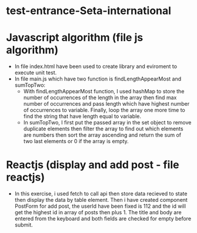# test-entrance-Seta-international

# Javascript algorithm (file js algorithm)

- In file index.html have been used to create library and eviroment to execute unit test.
- In file main.js which have two function is findLengthAppearMost and sumTopTwo:
  + With findLengthAppearMost function, I used hashMap to store the number of occurrences of the length in the array then find max number of occurrences and pass length which have highest number of occurrences to variable. Finally, loop the array one more time to find the string that have length equal to variable.
  + In sumTopTwo, I first put the passed array in the set object to remove duplicate elements then filter the array to find out which elements are numbers then sort the array ascending and return the sum of two last elements or 0 if the array is empty.


# Reactjs (display and add post - file reactjs)
- In this exercise, i used fetch to call api then store data recieved to state then display the data by table element. Then i have created component PostForm for add post, the userId have been fixed is 112 and the id will get the highest id in array of posts then plus 1. The title and body are entered from the keyboard and both fields are checked for empty before submit.
